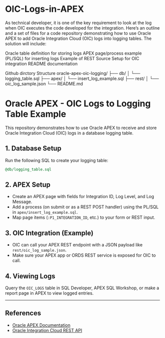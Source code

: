 # OIC-Logs-in-APEX
As technical developer, it is one of the key requirement to look at the log when OIC executes the code developed for the integration.
Here’s an outline and a set of files for a code repository demonstrating how to use Oracle APEX to add Oracle Integration Cloud (OIC) logs into logging tables. The solution will include:

Oracle table definition for storing logs
APEX page/process example (PL/SQL) for inserting logs
Example of REST Source Setup for OIC integration
README documentation

Github dirctory Structure
oracle-apex-oic-logging/
├── db/
│   └── logging_table.sql
├── apex/
│   └── insert_log_example.sql
├── rest/
│   └── oic_log_sample.json
└── README.md

# Oracle APEX - OIC Logs to Logging Table Example

This repository demonstrates how to use Oracle APEX to receive and store Oracle Integration Cloud (OIC) logs in a database logging table.

## 1. Database Setup

Run the following SQL to create your logging table:

```sql
@db/logging_table.sql
```

## 2. APEX Setup

- Create an APEX page with fields for Integration ID, Log Level, and Log Message.
- Add a process (on submit or as a REST POST handler) using the PL/SQL in `apex/insert_log_example.sql`.
- Map page items (`:P1_INTEGRATION_ID`, etc.) to your form or REST input.

## 3. OIC Integration (Example)

- OIC can call your APEX REST endpoint with a JSON payload like `rest/oic_log_sample.json`.
- Make sure your APEX app or ORDS REST service is exposed for OIC to call.

## 4. Viewing Logs

Query the `OIC_LOGS` table in SQL Developer, APEX SQL Workshop, or make a report page in APEX to view logged entries.

---

## References

- [Oracle APEX Documentation](https://docs.oracle.com/en/database/oracle/application-express/23.1/)
- [Oracle Integration Cloud REST API](https://docs.oracle.com/en/cloud/paas/integration-cloud/integrations-rest-api/)
